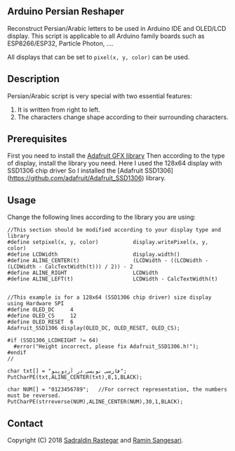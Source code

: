 ## Arduino Persian Reshaper
Reconstruct Persian/Arabic letters to be used in Arduino IDE and OLED/LCD display. This script is applicable to all Arduino family boards such as ESP8266/ESP32, Particle Photon, ....

All displays that can be set to ```pixel(x, y, color)``` can be used.

## Description
Persian/Arabic script is very special with two essential features:
1. It is written from right to left.
2. The characters change shape according to their surrounding characters.

## Prerequisites
First you need to install the [Adafruit GFX library](https://github.com/adafruit/Adafruit-GFX-Library) Then according to the type of display, install the library you need. Here I used the 128x64 display with SSD1306 chip driver So I installed the [Adafruit SSD1306] (https://github.com/adafruit/Adafruit_SSD1306) library.

## Usage
Change the following lines according to the library you are using:
```
//This section should be modified according to your display type and library
#define setpixel(x, y, color)           display.writePixel(x, y, color)
#define LCDWidth                        display.width()
#define ALINE_CENTER(t)	                (LCDWidth - ((LCDWidth - (LCDWidth - CalcTextWidth(t))) / 2)) - 2
#define ALINE_RIGHT                     LCDWidth
#define ALINE_LEFT(t)                   LCDWidth - CalcTextWidth(t)


//This example is for a 128x64 (SSD1306 chip driver) size display using Hardware SPI
#define OLED_DC     4
#define OLED_CS     12
#define OLED_RESET  6
Adafruit_SSD1306 display(OLED_DC, OLED_RESET, OLED_CS);

#if (SSD1306_LCDHEIGHT != 64)
  #error("Height incorrect, please fix Adafruit_SSD1306.h!");
#endif
//
```

```
char txt[] = "فارسی نویسی در آردوینو";
PutCharPE(txt,ALINE_CENTER(txt),8,1,BLACK);

char NUM[] = "0123456789";   //For correct representation, the numbers must be reversed.
PutCharPE(strreverse(NUM),ALINE_CENTER(NUM),30,1,BLACK);
```

## Contact
Copyright (C) 2018 [Sadraldin Rastegar](mailto:s_qwerty13@live.com) and [Ramin Sangesari](mailto:r.sangsari@gmail.com).
